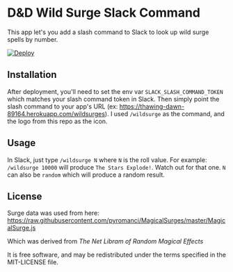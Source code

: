 # D&D Wild Surge Slack Command

This app let's you add a slash command to Slack to look up wild surge spells by number.

[![Deploy](https://www.herokucdn.com/deploy/button.svg)](https://heroku.com/deploy?template=https://github.com/lookitsatravis/dnd-wildsurge-slack)

## Installation

After deployment, you'll need to set the env var `SLACK_SLASH_COMMAND_TOKEN` which matches your slash command token in Slack. Then simply point the slash command to your app's URL (ex: https://thawing-dawn-89164.herokuapp.com/wildsurges). I used `/wildsurge` as the command, and the logo from this repo as the icon.

## Usage

In Slack, just type `/wildsurge N` where `N` is the roll value. For example: `/wildsurge 10000` will produce `The Stars Explode!`. Watch out for that one. `N` can also be `random` which will produce a random result.

## License

Surge data was used from here: https://raw.githubusercontent.com/pyromanci/MagicalSurges/master/MagicalSurge.js

Which was derived from *The Net Libram of Random Magical Effects*

It is free software, and may be redistributed under the terms specified in the MIT-LICENSE file.

